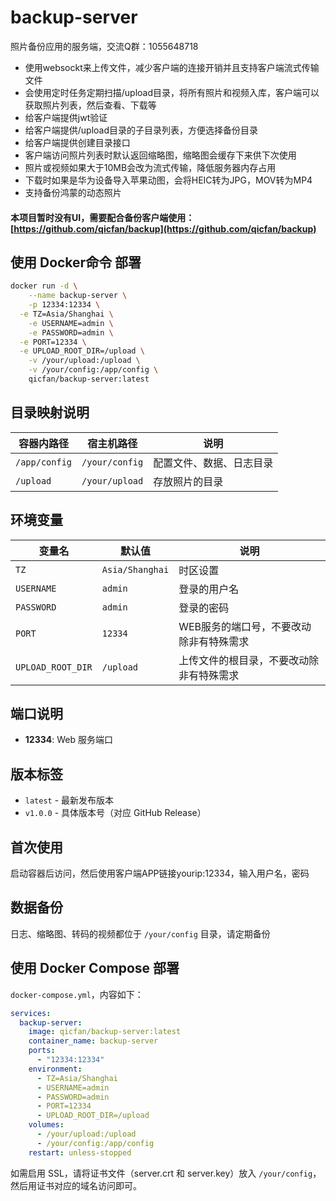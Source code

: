 # backup-server
照片备份应用的服务端，交流Q群：1055648718
- 使用websockt来上传文件，减少客户端的连接开销并且支持客户端流式传输文件
- 会使用定时任务定期扫描/upload目录，将所有照片和视频入库，客户端可以获取照片列表，然后查看、下载等
- 给客户端提供jwt验证
- 给客户端提供/upload目录的子目录列表，方便选择备份目录
- 给客户端提供创建目录接口
- 客户端访问照片列表时默认返回缩略图，缩略图会缓存下来供下次使用
- 照片或视频如果大于10MB会改为流式传输，降低服务器内存占用
- 下载时如果是华为设备导入苹果动图，会将HEIC转为JPG，MOV转为MP4
- 支持备份鸿蒙的动态照片

#### 本项目暂时没有UI，需要配合备份客户端使用：[https://github.com/qicfan/backup](https://github.com/qicfan/backup)

## 使用 Docker命令 部署

```bash
docker run -d \
	--name backup-server \
	-p 12334:12334 \
  -e TZ=Asia/Shanghai \
	-e USERNAME=admin \
	-e PASSWORD=admin \
  -e PORT=12334 \
  -e UPLOAD_ROOT_DIR=/upload \
	-v /your/upload:/upload \
	-v /your/config:/app/config \
	qicfan/backup-server:latest
```


## 目录映射说明

| 容器内路径    | 宿主机路径                           | 说明                     |
| ------------- | ------------------------------------ | ------------------------ |
| `/app/config` | `/your/config` | 配置文件、数据、日志目录   |
| `/upload`      | `/your/upload`                    | 存放照片的目录 |

## 环境变量

| 变量名 | 默认值          | 说明     |
| ------ | --------------- | -------- |
| `TZ`   | `Asia/Shanghai` | 时区设置 |
| `USERNAME`   | `admin` | 登录的用户名 |
| `PASSWORD`   | `admin` | 登录的密码 |
| `PORT`   | `12334` | WEB服务的端口号，不要改动除非有特殊需求 |
| `UPLOAD_ROOT_DIR`   | `/upload` | 上传文件的根目录，不要改动除非有特殊需求 |

## 端口说明

- **12334**: Web 服务端口

## 版本标签

- `latest` - 最新发布版本
- `v1.0.0` - 具体版本号（对应 GitHub Release）

## 首次使用

启动容器后访问，然后使用客户端APP链接yourip:12334，输入用户名，密码

## 数据备份

日志、缩略图、转码的视频都位于 `/your/config` 目录，请定期备份


## 使用 Docker Compose 部署

`docker-compose.yml`，内容如下：

```yaml
services:
  backup-server:
    image: qicfan/backup-server:latest
    container_name: backup-server
    ports:
      - "12334:12334"
    environment:
      - TZ=Asia/Shanghai
      - USERNAME=admin
      - PASSWORD=admin
      - PORT=12334
      - UPLOAD_ROOT_DIR=/upload
    volumes:
      - /your/upload:/upload
      - /your/config:/app/config
    restart: unless-stopped
```

如需启用 SSL，请将证书文件（server.crt 和 server.key）放入 `/your/config`，然后用证书对应的域名访问即可。
